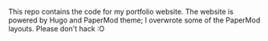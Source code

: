This repo contains the code for my portfolio website. The website is powered by Hugo and PaperMod theme; I overwrote some of the PaperMod layouts. Please don't hack :O